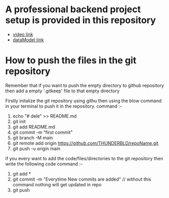 # A professional backend project setup is provided in this repository 

- [video link](https://www.youtube.com/watch?v=9B4CvtzXRpc&list=PLu71SKxNbfoBGh_8p_NS-ZAh6v7HhYqHW&index=7)
- [dataModel link](https://app.eraser.io/workspace/YtPqZ1VogxGy1jzIDkzj)


# How to push the files in the git repository

Remember that if you want to push the empty directory to github repository then add a empty '.gitkeep' file to that empty directory

Firstly initalize the git repository using githu then using the blow command in your terminal to push it in the repository.
command :-
1. echo "# dele" >> README.md
2. git init 
3. git add README.md
4. git commit -m "first commit"
5. git branch -M main
6. git remote add origin https://github.com/THUNDERBLD/repoName.git
7. git push -u origin main

if you every want to add the code/files/directories to the git repository then write the following code
command :-
1. git add * 
2. git commit -m "Everytime New commits are added"  // without this command nothing will get updated in repo
3. git push
